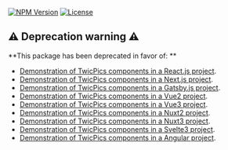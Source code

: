 [![NPM Version][npm-image]][npm-url]
[![License][license-image]][license-url]

## ⚠️ Deprecation warning ⚠️

**This package has been deprecated in favor of: **

- [Demonstration of TwicPics components in a React.js project](https://github.com/TwicPics/components-demo-react).
- [Demonstration of TwicPics components in a Next.js project](https://github.com/TwicPics/components-demo-next).
- [Demonstration of TwicPics components in a Gatsby.js project](https://github.com/TwicPics/components-demo-gatsby).
- [Demonstration of TwicPics components in a Vue2 project](https://github.com/TwicPics/components-demo-vue2).
- [Demonstration of TwicPics components in a Vue3 project](https://github.com/TwicPics/components-demo-vue3).
- [Demonstration of TwicPics components in a Nuxt2 project](https://github.com/TwicPics/components-demo-nuxt2).
- [Demonstration of TwicPics components in a Nuxt3 project](https://github.com/TwicPics/components-demo-nuxt3).
- [Demonstration of TwicPics components in a Svelte3 project](https://github.com/TwicPics/components-demo-svelte3).
- [Demonstration of TwicPics components in a Angular project](https://github.com/TwicPics/components-demo-angular).


[license-image]: https://img.shields.io/npm/l/@twicpics/components-react-native.svg?style=flat-square
[license-url]: https://raw.githubusercontent.com/twicpics/components-react-native/master/LICENSE
[npm-image]: https://img.shields.io/badge/npm-v0.0.1-orange.svg?style=flat-square
[npm-url]: https://www.npmjs.com/package/@twicpics/components-react-native/v/0.0.1
